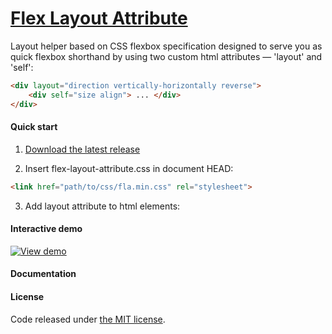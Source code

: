 # [Flex Layout Attribute](http://progressivered.com/fla/)

Layout helper based on CSS flexbox specification designed to serve you as quick flexbox shorthand by using two custom html attributes — 'layout' and 'self':

``` html
<div layout="direction vertically-horizontally reverse">
    <div self="size align"> ... </div>
</div>
```

#### Quick start
1) [Download the latest release](https://github.com/StefanKovac/flex-layout-attribute/archive/v1.0.0.zip)

2) Insert flex-layout-attribute.css in document HEAD:
```html
<link href="path/to/css/fla.min.css" rel="stylesheet">
```

3) Add layout attribute to html elements:

#### Interactive demo
[![View demo](http://progressivered.com/assets/img/fla.jpg)](http://progressivered.com/fla/)


#### Documentation

#### License
Code released under [the MIT license](https://github.com/StefanKovac/flex-layout-attribute/blob/master/LICENSE).
